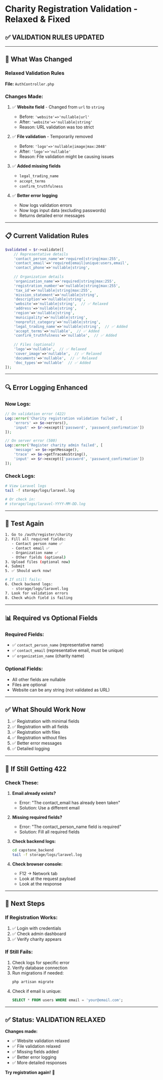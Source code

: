 # Charity Registration Validation - Relaxed & Fixed

## ✅ VALIDATION RULES UPDATED

---

## 🔧 What Was Changed

### Relaxed Validation Rules

**File:** `AuthController.php`

### Changes Made:

1. ✅ **Website field** - Changed from `url` to `string`
   - Before: `'website'=>'nullable|url'`
   - After: `'website'=>'nullable|string'`
   - Reason: URL validation was too strict

2. ✅ **File validation** - Temporarily removed
   - Before: `'logo'=>'nullable|image|max:2048'`
   - After: `'logo'=>'nullable'`
   - Reason: File validation might be causing issues

3. ✅ **Added missing fields**
   - `legal_trading_name`
   - `accept_terms`
   - `confirm_truthfulness`

4. ✅ **Better error logging**
   - Now logs validation errors
   - Now logs input data (excluding passwords)
   - Returns detailed error messages

---

## 📋 Current Validation Rules

```php
$validated = $r->validate([
    // Representative details
    'contact_person_name'=>'required|string|max:255',
    'contact_email'=>'required|email|unique:users,email',
    'contact_phone'=>'nullable|string',
    
    // Organization details
    'organization_name'=>'required|string|max:255',
    'registration_number'=>'nullable|string|max:255',
    'tax_id'=>'nullable|string|max:255',
    'mission_statement'=>'nullable|string',
    'description'=>'nullable|string',
    'website'=>'nullable|string',  // ✅ Relaxed
    'address'=>'nullable|string',
    'region'=>'nullable|string',
    'municipality'=>'nullable|string',
    'nonprofit_category'=>'nullable|string',
    'legal_trading_name'=>'nullable|string',  // ✅ Added
    'accept_terms'=>'nullable',  // ✅ Added
    'confirm_truthfulness'=>'nullable',  // ✅ Added
    
    // Files (optional)
    'logo'=>'nullable',  // ✅ Relaxed
    'cover_image'=>'nullable',  // ✅ Relaxed
    'documents'=>'nullable',  // ✅ Relaxed
    'doc_types'=>'nullable'  // ✅ Added
]);
```

---

## 🔍 Error Logging Enhanced

### Now Logs:
```php
// On validation error (422)
Log::error('Charity registration validation failed', [
    'errors' => $e->errors(),
    'input' => $r->except(['password', 'password_confirmation'])
]);

// On server error (500)
Log::error('Register charity admin failed', [
    'message' => $e->getMessage(),
    'trace' => $e->getTraceAsString(),
    'input' => $r->except(['password', 'password_confirmation'])
]);
```

### Check Logs:
```bash
# View Laravel logs
tail -f storage/logs/laravel.log

# Or check in:
# storage/logs/laravel-YYYY-MM-DD.log
```

---

## 🧪 Test Again

```bash
1. Go to /auth/register/charity
2. Fill all required fields:
   - Contact person name ✅
   - Contact email ✅
   - Organization name ✅
   - Other fields (optional)
3. Upload files (optional now)
4. Submit
5. ✅ Should work now!

# If still fails:
6. Check backend logs:
   - storage/logs/laravel.log
7. Look for validation errors
8. Check which field is failing
```

---

## 📊 Required vs Optional Fields

### Required Fields:
- ✅ `contact_person_name` (representative name)
- ✅ `contact_email` (representative email, must be unique)
- ✅ `organization_name` (charity name)

### Optional Fields:
- All other fields are nullable
- Files are optional
- Website can be any string (not validated as URL)

---

## ✅ What Should Work Now

1. ✅ Registration with minimal fields
2. ✅ Registration with all fields
3. ✅ Registration with files
4. ✅ Registration without files
5. ✅ Better error messages
6. ✅ Detailed logging

---

## 🔧 If Still Getting 422

### Check These:

1. **Email already exists?**
   - Error: "The contact_email has already been taken"
   - Solution: Use a different email

2. **Missing required fields?**
   - Error: "The contact_person_name field is required"
   - Solution: Fill all required fields

3. **Check backend logs:**
   ```bash
   cd capstone_backend
   tail -f storage/logs/laravel.log
   ```

4. **Check browser console:**
   - F12 → Network tab
   - Look at the request payload
   - Look at the response

---

## 🚀 Next Steps

### If Registration Works:
1. ✅ Login with credentials
2. ✅ Check admin dashboard
3. ✅ Verify charity appears

### If Still Fails:
1. Check logs for specific error
2. Verify database connection
3. Run migrations if needed:
   ```bash
   php artisan migrate
   ```
4. Check if email is unique:
   ```sql
   SELECT * FROM users WHERE email = 'your@email.com';
   ```

---

## ✅ Status: VALIDATION RELAXED

**Changes made:**
- ✅ Website validation relaxed
- ✅ File validation relaxed
- ✅ Missing fields added
- ✅ Better error logging
- ✅ More detailed responses

**Try registration again!** 🚀

